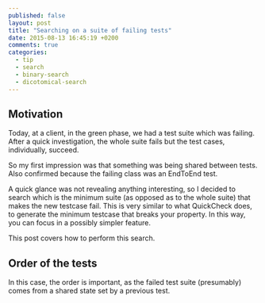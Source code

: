 ```yaml
---
published: false
layout: post
title: "Searching on a suite of failing tests"
date: 2015-08-13 16:45:19 +0200
comments: true
categories: 
  - tip
  - search
  - binary-search
  - dicotomical-search
---
```


## Motivation

Today, at a client, in the green phase, we had a test suite which was failing. After a quick investigation, the whole suite fails but the test cases, individually, succeed.

So my first impression was that something was being shared between tests. Also confirmed because the failing class was an EndToEnd test.

A quick glance was not revealing anything interesting, so I decided to search which is the minimum suite (as opposed as to the whole suite) that makes the new testcase fail. This is very similar to what QuickCheck does, to generate the minimum testcase that breaks your property. In this way, you can focus in a possibly simpler feature.

This post covers how to perform this search.


## Order of the tests

In this case, the order is important, as the failed test suite (presumably) comes from a shared state set by a previous test.
